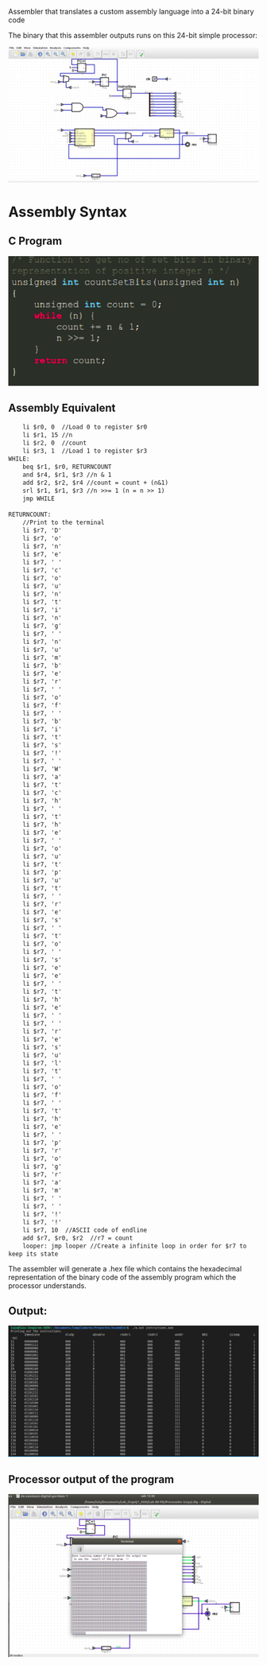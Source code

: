 Assembler that translates a custom assembly language into a 24-bit binary code

The binary that this assembler outputs runs on this 24-bit simple processor:

![Loading](/images/processor.png)


# Assembly Syntax

## C Program
![Loading](/images/exampleAlgorithm.png)

## Assembly Equivalent
```
    li $r0, 0  //Load 0 to register $r0
    li $r1, 15 //n
    li $r2, 0  //count 
    li $r3, 1  //Load 1 to register $r3
WHILE:
    beq $r1, $r0, RETURNCOUNT 
    and $r4, $r1, $r3 //n & 1
    add $r2, $r2, $r4 //count = count + (n&1)
    srl $r1, $r1, $r3 //n >>= 1 (n = n >> 1)
    jmp WHILE

RETURNCOUNT:
    //Print to the terminal
    li $r7, 'D'
    li $r7, 'o'
    li $r7, 'n'
    li $r7, 'e'
    li $r7, ' ' 
    li $r7, 'c'
    li $r7, 'o'
    li $r7, 'u'
    li $r7, 'n'
    li $r7, 't'
    li $r7, 'i'
    li $r7, 'n'
    li $r7, 'g'
    li $r7, ' '
    li $r7, 'n'
    li $r7, 'u'
    li $r7, 'm'
    li $r7, 'b'
    li $r7, 'e'
    li $r7, 'r'
    li $r7, ' '
    li $r7, 'o'
    li $r7, 'f'
    li $r7, ' '
    li $r7, 'b'
    li $r7, 'i'
    li $r7, 't'
    li $r7, 's'
    li $r7, '!'
    li $r7, ' '
    li $r7, 'W'
    li $r7, 'a'
    li $r7, 't'
    li $r7, 'c'
    li $r7, 'h' 
    li $r7, ' '
    li $r7, 't'
    li $r7, 'h'
    li $r7, 'e'
    li $r7, ' '
    li $r7, 'o'
    li $r7, 'u'
    li $r7, 't'
    li $r7, 'p'
    li $r7, 'u'
    li $r7, 't'
    li $r7, ' '
    li $r7, 'r'
    li $r7, 'e'
    li $r7, 's'
    li $r7, ' '
    li $r7, 't'
    li $r7, 'o'
    li $r7, ' '
    li $r7, 's'
    li $r7, 'e'
    li $r7, 'e'
    li $r7, ' '
    li $r7, 't'
    li $r7, 'h'
    li $r7, 'e'
    li $r7, ' '
    li $r7, ' ' 
    li $r7, 'r'
    li $r7, 'e'
    li $r7, 's'
    li $r7, 'u'
    li $r7, 'l'
    li $r7, 't'
    li $r7, ' '
    li $r7, 'o'
    li $r7, 'f'
    li $r7, ' '
    li $r7, 't'
    li $r7, 'h'
    li $r7, 'e'
    li $r7, ' '
    li $r7, 'p'
    li $r7, 'r'
    li $r7, 'o'
    li $r7, 'g'
    li $r7, 'r'
    li $r7, 'a'
    li $r7, 'm'
    li $r7, ' '
    li $r7, ' '
    li $r7, '!'
    li $r7, '!'
    li $r7, 10  //ASCII code of endline
    add $r7, $r0, $r2  //r7 = count
    looper: jmp looper //Create a infinite loop in order for $r7 to keep its state
```

The assembler will generate a .hex file which contains the hexadecimal representation of the binary code of the assembly program which the processor understands.

## Output: 

![Loading](images/terminalOutput.png)

## Processor output of the program

![Loading](images/program_in_processor.png)